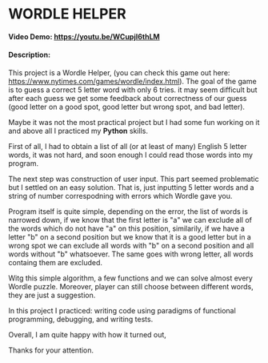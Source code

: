 # WORDLE HELPER
#### Video Demo:  https://youtu.be/WCupjI6thLM
#### Description:

This project is a Wordle Helper, (you can check this game out here: https://www.nytimes.com/games/wordle/index.html). The goal of the game is to guess a correct 5 letter word with only 6 tries. it may seem difficult but after each guess we get some feedback about correctness of our guess (good letter on a good spot, good letter but wrong spot, and bad letter).

Maybe it was not the most practical project but I had some fun working on it and above all I practiced my **Python** skills.

First of all, I had to obtain a list of all (or at least of many) English 5 letter words, it was not hard, and soon enough I could read those words into my program. 

The next step was construction of user input. This part seemed problematic but I settled on an easy solution. That is, just inputting 5 letter words and a string of number correspodning with errors which Wordle gave you.

Program itself is quite simple, depending on the error, the list of words is narrowed down, if we know that the first letter is "a" we can exclude all of the words which do not have "a" on this position, similarily, if we have a letter "b" on a second position but we know that it is a good letter but in a wrong spot we can exclude all words with "b" on a second position and all words without "b" whatsoever. The same goes with wrong letter, all words containg them are excluded.

Witg this simple algorithm, a few functions and we can solve almost every Wordle puzzle. Moreover, player can still choose between different words, they are just a suggestion.

In this project I practiced: writing code using paradigms of functional programming, debugging, and writing tests.

Overall, I am quite happy with how it turned out, 

Thanks for your attention.